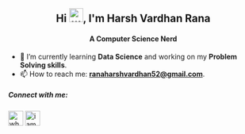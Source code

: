 <h2 align="center">Hi <img alt="wave" width="28" src="https://cdn-icons-png.flaticon.com/512/9267/9267412.png">, I'm Harsh Vardhan Rana</h2>
<h4 align="center">A Computer Science Nerd</h4>

- 🌱 I’m currently learning **Data Science** and working on my **Problem Solving skills**. 
- 📫 How to reach me: **ranaharshvardhan52@gmail.com**. 

<h5 align="left">Connect with me:</h5>
<p align="left">
<a href="https://twitter.com/whoharshvardhan" target="blank"><img align="center" src="https://cdn-icons-png.flaticon.com/512/2504/2504947.png" alt="whoharshvardhan" width="30" /></a>
<a href="https://linkedin.com/in/iamharshvardhan" target="blank"><img align="center" src="https://cdn-icons-png.flaticon.com/512/2504/2504923.png" alt="iamharshvardhan" width="30" /></a>
</p>
